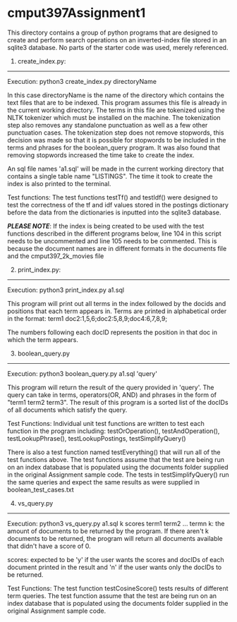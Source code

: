 # cmput397Assignment1
This directory contains a group of python programs that are designed to create and perform
search operations on an inverted-index file stored in an sqlite3 database. No parts of the 
starter code was used, merely referenced. 

1. create_index.py:
*****************************************************************************************************
Execution: python3 create_index.py directoryName

In this case directoryName is the name of the directory which contains the text files that
are to be indexed. This program assumes this file is already in the current working directory. The
terms in this file are tokenized using the NLTK tokenizer which must be installed on the machine. 
The tokenization step also removes any standalone punctuation as well as a few other punctuation cases.
The tokenization step does not remove stopwords, this decision was made so that it is possible for 
stopwords to be included in the terms and phrases for the boolean_query program. It was also found that removing stopwords increased the time take to create the index. 

An sql file names 'a1.sql' will be made in the current working directory that contains a single table
name "LISTINGS". The time it took to create the index is also printed to the terminal.

Test functions:
The test functions testTf() and testIdf() were designed to test the correctness of the tf and idf
values stored in the postings dictionary before the data from the dictionaries is inputted into the 
sqlite3 database.

***PLEASE NOTE***: 
If the index is being created to be used with the test functions described in the different programs below, line 104 in this script needs to be uncommented and line 105 needs to be commented. This is because the document names are in different formats in the documents file and the cmput397_2k_movies file

2. print_index.py:
*****************************************************************************************************
Execution: python3 print_index.py a1.sql

This program will print out all terms in the index followed by the docids and positions that each 
term appears in. Terms are printed in alphabetical order in the format:
term1	doc2:1,5,6;doc2:5,8,9;doc4:6,7,8,9;

The numbers following each docID represents the position in that doc in which the term appears.

3. boolean_query.py
*****************************************************************************************************
Execution: python3 boolean_query.py a1.sql 'query'

This program will return the result of the query provided in 'query'. The query can take in terms, operators(OR, AND)
and phrases in the form of "term1 term2 term3". The result of this program is a sorted list of the docIDs of all 
documents which satisfy the query.

Test Functions:
Individual unit test functions are written to test each function in the program including:
testOrOperation(), testAndOperation(), testLookupPhrase(), testLookupPostings, testSimplifyQuery()

There is also a test function named testEverything() that will run all of the test functions above.
The test functions assume that the test are being run on an index database that is populated using 
the documents folder supplied in the original Assignment sample code. The tests in testSimplifyQuery()
run the same queries and expect the same results as were supplied in boolean_test_cases.txt

4. vs_query.py
*****************************************************************************************************
Execution: python3 vs_query.py a1.sql k scores term1 term2 ... termn
k: the amount of documents to be returned by the program. If there aren't k documents to be returned,
the program will return all documents available that didn't have a score of 0.

scores: expected to be 'y' if the user wants the scores and docIDs of each document printed in the result and 'n' if the user wants only the docIDs to be returned.

Test Functions:
The test function testCosineScore() tests results of different term queries. The test function assume that the test are being run on an index database that is populated using the documents folder supplied in the original Assignment sample code.


